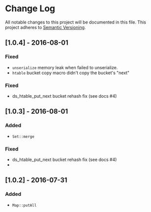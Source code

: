 # Change Log
All notable changes to this project will be documented in this file.
This project adheres to [Semantic Versioning](http://semver.org/).

## [1.0.4] - 2016-08-01
### Fixed
- `unserialize` memory leak when failed to unserialize.
- `htable` bucket copy macro didn't copy the bucket's "next"

### Fixed
- ds_htable_put_next bucket rehash fix (see docs #4)

## [1.0.3] - 2016-08-01
### Added
- `Set::merge`

### Fixed
- ds_htable_put_next bucket rehash fix (see docs #4)
- 
## [1.0.2] - 2016-07-31
### Added
- `Map::putAll`
